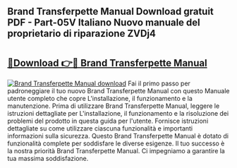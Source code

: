 ## Brand Transferpette Manual Download gratuit PDF - Part-05V Italiano Nuovo manuale del proprietario di riparazione ZVDj4

# <h2><a href="http://dfgyxl.blite.top/?on=Brand+Transferpette+Manual">🔗Download 👉🔴 Brand Transferpette Manual</a></h2>

[![Brand Transferpette Manual download](https://i.imgur.com/lujVjoI.png)](http://dfgyxl.blite.top/?on=Brand+Transferpette+Manual)
Fai il primo passo per padroneggiare il tuo nuovo Brand Transferpette Manual con questo Manuale utente completo che copre L'installazione, il funzionamento e la manutenzione. Prima di utilizzare Brand Transferpette Manual, leggere le istruzioni dettagliate per L'installazione, il funzionamento e la risoluzione dei problemi del prodotto in questa guida per l'utente. Fornisce istruzioni dettagliate su come utilizzare ciascuna funzionalità e importanti informazioni sulla sicurezza. Questo Brand Transferpette Manual è dotato di funzionalità complete per soddisfare le diverse esigenze. Il tuo successo è la nostra priorità Brand Transferpette Manual. Ci impegniamo a garantire la tua massima soddisfazione.
